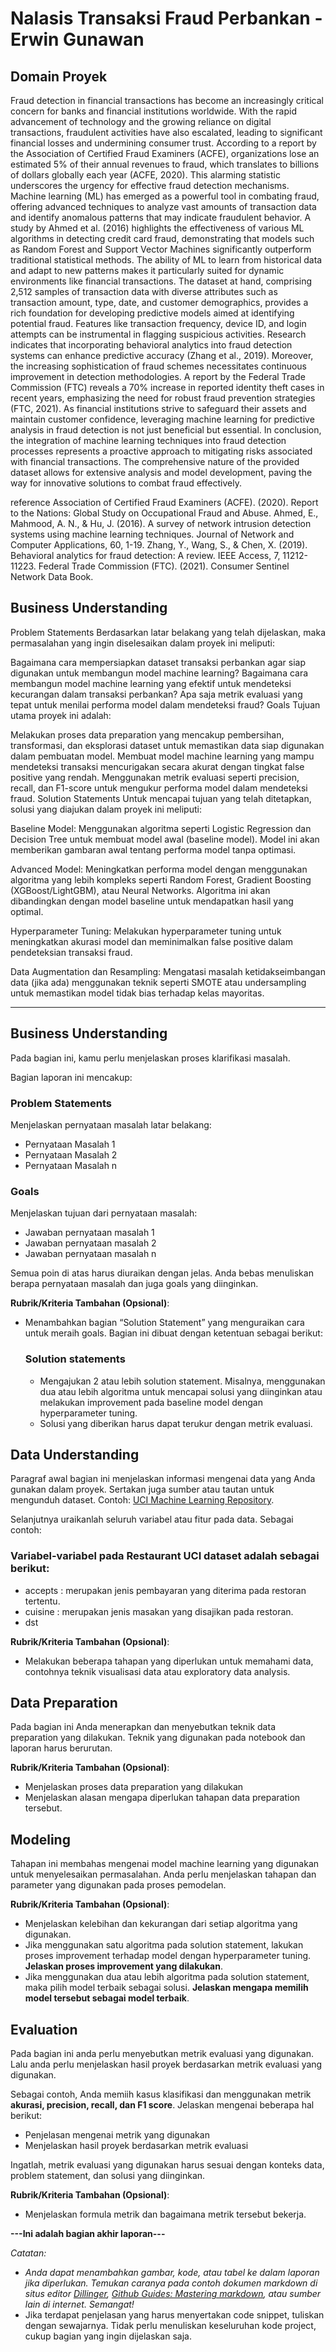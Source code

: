 # Nalasis Transaksi Fraud Perbankan - Erwin Gunawan

## Domain Proyek

Fraud detection in financial transactions has become an increasingly critical concern for banks and financial institutions worldwide. With the rapid advancement of technology and the growing reliance on digital transactions, fraudulent activities have also escalated, leading to significant financial losses and undermining consumer trust. According to a report by the Association of Certified Fraud Examiners (ACFE), organizations lose an estimated 5% of their annual revenues to fraud, which translates to billions of dollars globally each year (ACFE, 2020). This alarming statistic underscores the urgency for effective fraud detection mechanisms.
Machine learning (ML) has emerged as a powerful tool in combating fraud, offering advanced techniques to analyze vast amounts of transaction data and identify anomalous patterns that may indicate fraudulent behavior. A study by Ahmed et al. (2016) highlights the effectiveness of various ML algorithms in detecting credit card fraud, demonstrating that models such as Random Forest and Support Vector Machines significantly outperform traditional statistical methods. The ability of ML to learn from historical data and adapt to new patterns makes it particularly suited for dynamic environments like financial transactions.
The dataset at hand, comprising 2,512 samples of transaction data with diverse attributes such as transaction amount, type, date, and customer demographics, provides a rich foundation for developing predictive models aimed at identifying potential fraud. Features like transaction frequency, device ID, and login attempts can be instrumental in flagging suspicious activities. Research indicates that incorporating behavioral analytics into fraud detection systems can enhance predictive accuracy (Zhang et al., 2019).
Moreover, the increasing sophistication of fraud schemes necessitates continuous improvement in detection methodologies. A report by the Federal Trade Commission (FTC) reveals a 70% increase in reported identity theft cases in recent years, emphasizing the need for robust fraud prevention strategies (FTC, 2021). As financial institutions strive to safeguard their assets and maintain customer confidence, leveraging machine learning for predictive analysis in fraud detection is not just beneficial but essential.
In conclusion, the integration of machine learning techniques into fraud detection processes represents a proactive approach to mitigating risks associated with financial transactions. The comprehensive nature of the provided dataset allows for extensive analysis and model development, paving the way for innovative solutions to combat fraud effectively.

reference
Association of Certified Fraud Examiners (ACFE). (2020). Report to the Nations: Global Study on Occupational Fraud and Abuse.
Ahmed, E., Mahmood, A. N., & Hu, J. (2016). A survey of network intrusion detection systems using machine learning techniques. Journal of Network and Computer Applications, 60, 1-19.
Zhang, Y., Wang, S., & Chen, X. (2019). Behavioral analytics for fraud detection: A review. IEEE Access, 7, 11212-11223.
Federal Trade Commission (FTC). (2021). Consumer Sentinel Network Data Book.

## Business Understanding

Problem Statements
Berdasarkan latar belakang yang telah dijelaskan, maka permasalahan yang ingin diselesaikan dalam proyek ini meliputi:

Bagaimana cara mempersiapkan dataset transaksi perbankan agar siap digunakan untuk membangun model machine learning?
Bagaimana cara membangun model machine learning yang efektif untuk mendeteksi kecurangan dalam transaksi perbankan?
Apa saja metrik evaluasi yang tepat untuk menilai performa model dalam mendeteksi fraud?
Goals
Tujuan utama proyek ini adalah:

Melakukan proses data preparation yang mencakup pembersihan, transformasi, dan eksplorasi dataset untuk memastikan data siap digunakan dalam pembuatan model.
Membuat model machine learning yang mampu mendeteksi transaksi mencurigakan secara akurat dengan tingkat false positive yang rendah.
Menggunakan metrik evaluasi seperti precision, recall, dan F1-score untuk mengukur performa model dalam mendeteksi fraud.
Solution Statements
Untuk mencapai tujuan yang telah ditetapkan, solusi yang diajukan dalam proyek ini meliputi:

Baseline Model:
Menggunakan algoritma seperti Logistic Regression dan Decision Tree untuk membuat model awal (baseline model). Model ini akan memberikan gambaran awal tentang performa model tanpa optimasi.

Advanced Model:
Meningkatkan performa model dengan menggunakan algoritma yang lebih kompleks seperti Random Forest, Gradient Boosting (XGBoost/LightGBM), atau Neural Networks. Algoritma ini akan dibandingkan dengan model baseline untuk mendapatkan hasil yang optimal.

Hyperparameter Tuning:
Melakukan hyperparameter tuning untuk meningkatkan akurasi model dan meminimalkan false positive dalam pendeteksian transaksi fraud.

Data Augmentation dan Resampling:
Mengatasi masalah ketidakseimbangan data (jika ada) menggunakan teknik seperti SMOTE atau undersampling untuk memastikan model tidak bias terhadap kelas mayoritas.

---------------------------------------------------------------------------------------------------------------------
## Business Understanding

Pada bagian ini, kamu perlu menjelaskan proses klarifikasi masalah.

Bagian laporan ini mencakup:

### Problem Statements

Menjelaskan pernyataan masalah latar belakang:
- Pernyataan Masalah 1
- Pernyataan Masalah 2
- Pernyataan Masalah n

### Goals

Menjelaskan tujuan dari pernyataan masalah:
- Jawaban pernyataan masalah 1
- Jawaban pernyataan masalah 2
- Jawaban pernyataan masalah n

Semua poin di atas harus diuraikan dengan jelas. Anda bebas menuliskan berapa pernyataan masalah dan juga goals yang diinginkan.

**Rubrik/Kriteria Tambahan (Opsional)**:
- Menambahkan bagian “Solution Statement” yang menguraikan cara untuk meraih goals. Bagian ini dibuat dengan ketentuan sebagai berikut: 

    ### Solution statements
    - Mengajukan 2 atau lebih solution statement. Misalnya, menggunakan dua atau lebih algoritma untuk mencapai solusi yang diinginkan atau melakukan improvement pada baseline model dengan hyperparameter tuning.
    - Solusi yang diberikan harus dapat terukur dengan metrik evaluasi.

## Data Understanding
Paragraf awal bagian ini menjelaskan informasi mengenai data yang Anda gunakan dalam proyek. Sertakan juga sumber atau tautan untuk mengunduh dataset. Contoh: [UCI Machine Learning Repository](https://archive.ics.uci.edu/ml/datasets/Restaurant+%26+consumer+data).

Selanjutnya uraikanlah seluruh variabel atau fitur pada data. Sebagai contoh:  

### Variabel-variabel pada Restaurant UCI dataset adalah sebagai berikut:
- accepts : merupakan jenis pembayaran yang diterima pada restoran tertentu.
- cuisine : merupakan jenis masakan yang disajikan pada restoran.
- dst

**Rubrik/Kriteria Tambahan (Opsional)**:
- Melakukan beberapa tahapan yang diperlukan untuk memahami data, contohnya teknik visualisasi data atau exploratory data analysis.

## Data Preparation
Pada bagian ini Anda menerapkan dan menyebutkan teknik data preparation yang dilakukan. Teknik yang digunakan pada notebook dan laporan harus berurutan.

**Rubrik/Kriteria Tambahan (Opsional)**: 
- Menjelaskan proses data preparation yang dilakukan
- Menjelaskan alasan mengapa diperlukan tahapan data preparation tersebut.

## Modeling
Tahapan ini membahas mengenai model machine learning yang digunakan untuk menyelesaikan permasalahan. Anda perlu menjelaskan tahapan dan parameter yang digunakan pada proses pemodelan.

**Rubrik/Kriteria Tambahan (Opsional)**: 
- Menjelaskan kelebihan dan kekurangan dari setiap algoritma yang digunakan.
- Jika menggunakan satu algoritma pada solution statement, lakukan proses improvement terhadap model dengan hyperparameter tuning. **Jelaskan proses improvement yang dilakukan**.
- Jika menggunakan dua atau lebih algoritma pada solution statement, maka pilih model terbaik sebagai solusi. **Jelaskan mengapa memilih model tersebut sebagai model terbaik**.

## Evaluation
Pada bagian ini anda perlu menyebutkan metrik evaluasi yang digunakan. Lalu anda perlu menjelaskan hasil proyek berdasarkan metrik evaluasi yang digunakan.

Sebagai contoh, Anda memiih kasus klasifikasi dan menggunakan metrik **akurasi, precision, recall, dan F1 score**. Jelaskan mengenai beberapa hal berikut:
- Penjelasan mengenai metrik yang digunakan
- Menjelaskan hasil proyek berdasarkan metrik evaluasi

Ingatlah, metrik evaluasi yang digunakan harus sesuai dengan konteks data, problem statement, dan solusi yang diinginkan.

**Rubrik/Kriteria Tambahan (Opsional)**: 
- Menjelaskan formula metrik dan bagaimana metrik tersebut bekerja.

**---Ini adalah bagian akhir laporan---**

_Catatan:_
- _Anda dapat menambahkan gambar, kode, atau tabel ke dalam laporan jika diperlukan. Temukan caranya pada contoh dokumen markdown di situs editor [Dillinger](https://dillinger.io/), [Github Guides: Mastering markdown](https://guides.github.com/features/mastering-markdown/), atau sumber lain di internet. Semangat!_
- Jika terdapat penjelasan yang harus menyertakan code snippet, tuliskan dengan sewajarnya. Tidak perlu menuliskan keseluruhan kode project, cukup bagian yang ingin dijelaskan saja.
